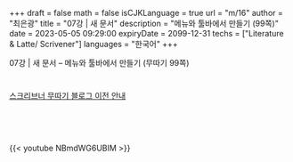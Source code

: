 +++
draft = false
math = false
isCJKLanguage = true
url = "m/16"
author = "최은광"
title = "07강 | 새 문서"
description = "메뉴와 툴바에서 만들기 (99쪽)"
date = 2023-05-05 09:29:00
expiryDate = 2099-12-31
techs = ["Literature & Latte/ Scrivener"]
languages = "한국어"
+++

07강 | 새 문서 – 메뉴와 툴바에서 만들기 (무따기 99쪽)

<!--more--> 

#

[스크리브너 무따기 블로그 이전 안내](../../docs/scrivener/newsroom/scrivener-notice-01/)

<br>

<script async src="https://pagead2.googlesyndication.com/pagead/js/adsbygoogle.js?client=ca-pub-2618164900782657"
     crossorigin="anonymous"></script>
<ins class="adsbygoogle"
     style="display:block"
     data-ad-format="autorelaxed"
     data-ad-client="ca-pub-2618164900782657"
     data-ad-slot="3789799679"></ins>
<script>
     (adsbygoogle = window.adsbygoogle || []).push({});
</script>

<br>

{{< youtube NBmdWG6UBIM >}}

#